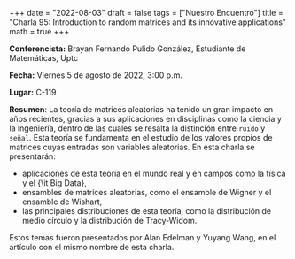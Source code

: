 +++
date  = "2022-08-03"
draft = false
tags  = ["Nuestro Encuentro"]
title = "Charla 95: Introduction to random matrices and its innovative applications"
math  = true
+++

**Conferencista:** Brayan Fernando Pulido González, Estudiante de Matemáticas, Uptc

**Fecha:** Viernes 5 de agosto de 2022, 3:00 p.m.

**Lugar:** C-119 

**Resumen**: La teoría de matrices aleatorias ha tenido un gran impacto en años recientes, gracias a sus aplicaciones en disciplinas como la ciencia y la ingeniería, dentro de las cuales se resalta la distinción entre `ruido` y `señal`. Esta teoría se fundamenta en el estudio de los valores propios de matrices cuyas entradas son variables aleatorias. En esta charla se presentarán:

* aplicaciones de esta teoría en el mundo real y en campos como la física y el {\it Big Data},
* ensambles de matrices aleatorias, como el ensamble de Wigner y el ensamble de Wishart,
* las principales distribuciones de esta teoría, como la distribución de medio círculo y la distribución de Tracy-Widom.

Estos temas fueron presentados por Alan Edelman y Yuyang Wang, en el artículo con el mismo nombre de esta charla.

